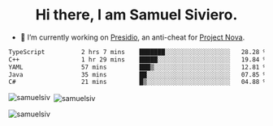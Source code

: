 <h1 align="center">Hi there, I am Samuel Siviero.</h1>

- 🔭 I’m currently working on [Presidio](https://presidio.ac), an anti-cheat for [Project Nova](https://discord.gg/novafn).

<!--START_SECTION:waka-->

```txt
TypeScript          2 hrs 7 mins    ███████░░░░░░░░░░░░░░░░░░   28.28 %
C++                 1 hr 29 mins    █████░░░░░░░░░░░░░░░░░░░░   19.84 %
YAML                57 mins         ███▒░░░░░░░░░░░░░░░░░░░░░   12.81 %
Java                35 mins         ██░░░░░░░░░░░░░░░░░░░░░░░   07.85 %
C#                  21 mins         █▒░░░░░░░░░░░░░░░░░░░░░░░   04.88 %
```

<!--END_SECTION:waka-->

<p><img align="left" src="https://github-readme-stats.vercel.app/api/top-langs?username=samuelsiv&show_icons=true&locale=en&layout=compact&theme=radical" alt="samuelsiv" /></p>

<p>&nbsp;<img align="center" src="https://github-readme-stats.vercel.app/api?username=samuelsiv&show_icons=true&locale=en&theme=radical" alt="samuelsiv" /></p>
<p align="left"> <img src="https://komarev.com/ghpvc/?username=samuelsiv&label=Profile%20views&color=0e75b6&style=flat" alt="samuelsiv" /> </p>
